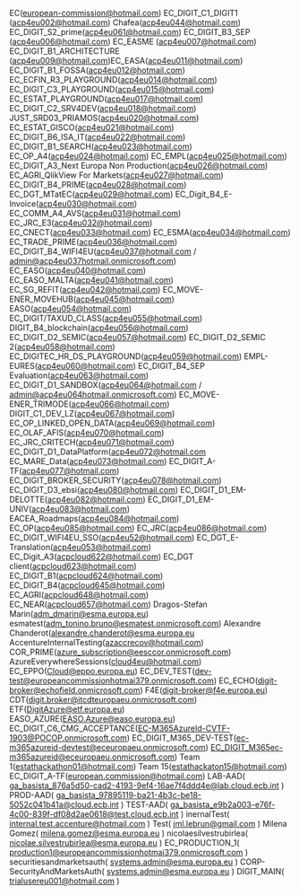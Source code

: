 EC(european-commission@hotmail.com)
EC_DIGIT_C1_DIGIT1 (acp4eu002@hotmail.com)
Chafea(acp4eu044@hotmail.com)
EC_DIGIT_S2_prime(acp4eu061@hotmail.com)
EC_DIGIT_B3_SEP (acp4eu006@hotmail.com)
EC_EASME (acp4eu007@hotmail.com)
EC_DIGIT_B1_ARCHITECTURE (acp4eu009@hotmail.com)EC_EASA(acp4eu011@hotmail.com)
EC_DIGIT_B1_FOSSA(acp4eu012@hotmail.com)
EC_ECFIN_R3_PLAYGROUND(acp4eu014@hotmail.com)
EC_DIGIT_C3_PLAYGROUND(acp4eu015@hotmail.com)
EC_ESTAT_PLAYGROUND(acp4eu017@hotmail.com)
EC_DIGIT_C2_SRV4DEV(acp4eu018@hotmail.com)
JUST_SRD03_PRIAMOS(acp4eu020@hotmail.com)
EC_ESTAT_GISCO(acp4eu021@hotmail.com)
EC_DIGIT_B6_ISA_IT(acp4eu022@hotmail.com)
EC_DIGIT_B1_SEARCH(acp4eu023@hotmail.com)
EC_OP_A4(acp4eu024@hotmail.com)
EC_EMPL(acp4eu025@hotmail.com)
EC_DIGIT_A3_Next Europa Non Production(acp4eu026@hotmail.com)
EC_AGRI_QlikView For Markets(acp4eu027@hotmail.com)
EC_DIGIT_B4_PRIME(acp4eu028@hotmail.com)
EC_DGT_MTatEC(acp4eu029@hotmail.com)
EC_Digit_B4_E-Invoice(acp4eu030@hotmail.com)
EC_COMM_A4_AVS(acp4eu031@hotmail.com)
EC_JRC_E3(acp4eu032@hotmail.com)
EC_CNECT(acp4eu033@hotmail.com)
EC_ESMA(acp4eu034@hotmail.com)
EC_TRADE_PRIME(acp4eu036@hotmail.com)
EC_DIGIT_B4_WIFI4EU(acp4eu037@hotmail.com / admin@acp4eu037hotmail.onmicrosoft.com)
EC_EASO(acp4eu040@hotmail.com)
EC_EASO_MALTA(acp4eu041@hotmail.com)
EC_SG_REFIT(acp4eu042@hotmail.com)
EC_MOVE-ENER_MOVEHUB(acp4eu045@hotmail.com)
EASO(acp4eu054@hotmail.com)
EC_DIGIT/TAXUD_CLASS(acp4eu055@hotmail.com)
DIGIT_B4_blockchain(acp4eu056@hotmail.com)
EC_DIGIT_D2_SEMIC(acp4eu057@hotmail.com)
EC_DIGIT_D2_SEMIC 2(acp4eu058@hotmail.com)
EC_DIGITEC_HR_DS_PLAYGROUND(acp4eu059@hotmail.com)
EMPL-EURES(acp4eu060@hotmail.com)
EC_DIGIT_B4_SEP Evaluation(acp4eu063@hotmail.com)
EC_DIGIT_D1_SANDBOX(acp4eu064@hotmail.com / admin@acp4eu064hotmail.onmicrosoft.com)
EC_MOVE-ENER_TRIMODE(acp4eu066@hotmail.com)
DIGIT_C1_DEV_LZ(acp4eu067@hotmail.com)
EC_OP_LINKED_OPEN_DATA(acp4eu069@hotmail.com)
EC_OLAF_AFIS(acp4eu070@hotmail.com)
EC_JRC_CRITECH(acp4eu071@hotmail.com)
EC_DIGIT_D1_DataPlatform(acp4eu072@hotmail.com
EC_MARE_Data(acp4eu073@hotmail.com)
EC_DIGIT_A-TF(acp4eu077@hotmail.com)
EC_DIGIT_BROKER_SECURITY(acp4eu078@hotmail.com)
EC_DIGIT_D3_ebsi(acp4eu080@hotmail.com)
EC_DIGIT_D1_EM-DELOTTE(acp4eu082@hotmail.com)
EC_DIGIT_D1_EM-UNIV(acp4eu083@hotmail.com)
EACEA_Roadmaps(acp4eu084@hotmail.com)
EC_OP(acp4eu085@hotmail.com)
EC_JRC(acp4eu086@hotmail.com)
EC_DIGIT_WIFI4EU_SSO(acp4eu52@hotmail.com)
EC_DGT_E-Translation(acp4eu053@hotmail.com)
EC_Digit_A3(acpcloud622@hotmail.com)
EC_DGT client(acpcloud623@hotmail.com)
EC_DIGIT_B1(acpcloud624@hotmail.com)
EC_DIGIT_B4(acpcloud645@hotmail.com)
EC_AGRI(acpcloud648@hotmail.com)
EC_NEAR(acpcloud657@hotmail.com)
Dragos-Stefan Marin(adm_dmarin@esma.europa.eu)
esmatest(adm_tonino.bruno@esmatest.onmicrosoft.com)
Alexandre Chanderot(alexandre.chanderot@esma.europa.eu
AccentureInternalTesting(azaccrecov@hotmail.com)
COR_PRIME(azure_subscription@eesccor.onmicrosoft.com)
AzureEverywhereSessions(cloud4eu@hotmail.com)
EC_EPPO(Cloud@eppo.europa.eu)
EC_DEV_TEST(dev-test@europeancommissionhotmai379.onmicrosoft.com)
EC_ECHO(digit-broker@echofield.onmicrosoft.com)
F4E(digit-broker@f4e.europa.eu)
CDT(digit.broker@itcdteuropaeu.onmicrosoft.com)
ETF(DigitAzure@etf.europa.eu)
EASO_AZURE(EASO.Azure@easo.europa.eu)
EC_DIGIT_C6_CMG_ACCEPTANCE(EC-M365AzureId-CVTF-1903@POCOP.onmicrosoft.com)
EC_DIGIT_M365_DEV-TEST(ec-m365azureid-devtest@eceuropaeu.onmicrosoft.com)
EC_DIGIT_M365ec-m365azureid@eceuropaeu.onmicrosoft.com)
Team 1(estathackathon01@hotmail.com)
Team 15(estathackaton15@hotmail.com)
EC_DIGIT_A-TF(european.commission@hotmail.com)
LAB-AAD( ga_basista_876a5d50-cad2-4193-9ef4-16ae7f4ddd4e@lab.cloud.ecb.int )
PROD-AAD( ga_basista_97895119-ba21-4b3c-be18-5052c041b41a@cloud.ecb.int )
TEST-AAD( ga_basista_e9b2a003-e76f-4c00-839f-df08d2ae0618@test.cloud.ecb.int )
inernalTest( internal.test.accenture@hotmail.com )
Test( jml.lebrun@gmail.com )
Milena Gomez( milena.gomez@esma.europa.eu )
nicolaesilvestrubirlea( nicolae.silvestrubirlea@esma.europa.eu )
EC_PRODUCTION_1( production1@europeancommissionhotmai379.onmicrosoft.com )
securitiesandmarketsauth( systems.admin@esma.europa.eu )
CORP-SecurityAndMarketsAuth( systems.admin@esma.europa.eu )
DIGIT_MAIN( trialusereu001@hotmail.com )
